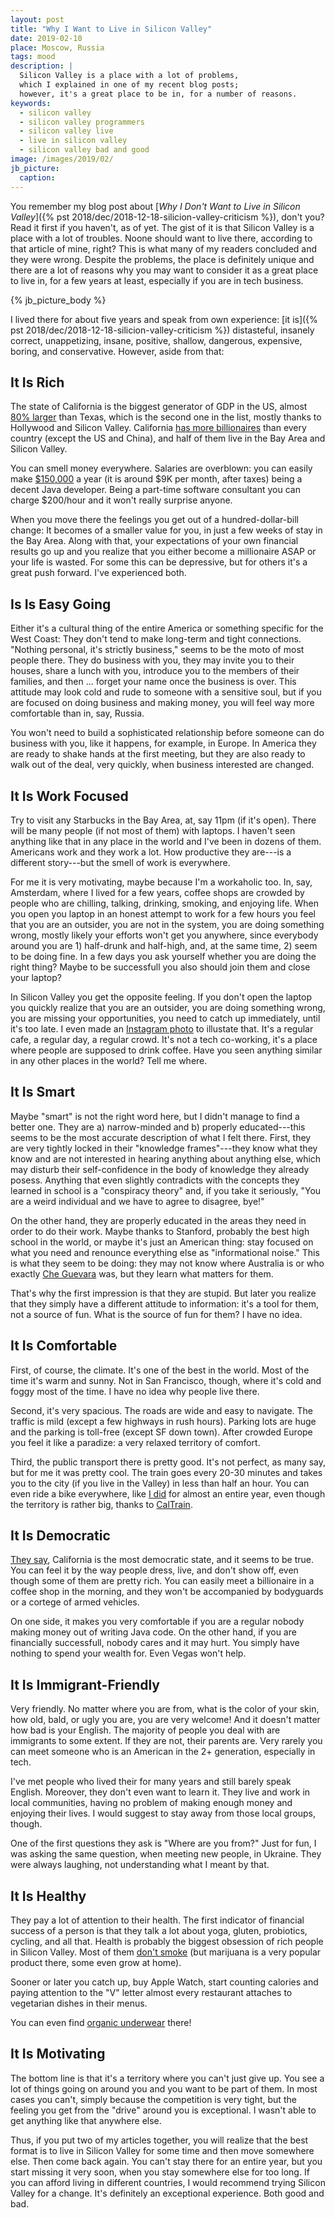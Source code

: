 ```yaml
---
layout: post
title: "Why I Want to Live in Silicon Valley"
date: 2019-02-10
place: Moscow, Russia
tags: mood
description: |
  Silicon Valley is a place with a lot of problems,
  which I explained in one of my recent blog posts;
  however, it's a great place to be in, for a number of reasons.
keywords:
  - silicon valley
  - silicon valley programmers
  - silicon valley live
  - live in silicon valley
  - silicon valley bad and good
image: /images/2019/02/
jb_picture:
  caption:
---
```


You remember my blog post about
[_Why I Don't Want to Live in Silicon Valley_]({% pst 2018/dec/2018-12-18-silicion-valley-criticism %}),
don't you? Read it first if you haven't, as of yet. The gist of it is
that Silicon Valley is a place with a lot of troubles. Noone should want
to live there, according to that article of mine, right? This is what
many of my readers concluded and they were wrong. Despite the problems,
the place is definitely unique and there are a lot of reasons why
you may want to consider it as a great place to live in, for a few years
at least, especially if you are in tech business.

<!--more-->

{% jb_picture_body %}

I lived there for about five years and speak from own experience:
[it is]({% pst 2018/dec/2018-12-18-silicion-valley-criticism %})
distasteful, insanely correct, unappetizing, insane, positive,
shallow, dangerous, expensive, boring, and conservative. However, aside from
that:

## It Is Rich

The state of California is the biggest generator of GDP in the US, almost
[80% larger](https://en.wikipedia.org/wiki/Comparison_between_U.S._states_and_countries_by_GDP_%28nominal%29)
than Texas, which is the second one in the list, mostly thanks
to Hollywood and Silicon Valley.
California [has more billionaires](https://www.forbes.com/sites/katiasavchuk/2015/03/04/california-has-more-billionaires-than-every-country-except-the-u-s-and-china/)
than every country (except the US and China),
and half of them live in the Bay Area and Silicon Valley.

You can smell money everywhere. Salaries are overblown: you can easily make
[$150,000](https://spectrum.ieee.org/view-from-the-valley/at-work/tech-careers/what-silicon-valley-tech-jobs-pay-the-highest-salaries)
a year (it is around $9K per month, after taxes) being a decent Java developer. Being
a part-time software consultant you can charge $200/hour and it won't really
surprise anyone.

When you move there the feelings you get out of a hundred-dollar-bill change: It becomes
of a smaller value for you, in just a few weeks of stay in the Bay Area. Along
with that, your expectations of your own financial results go up and you
realize that you either become a millionaire ASAP or your life is wasted.
For some this can be depressive, but for others it's a great push forward.
I've experienced both.

## Is Is Easy Going

Either it's a cultural thing of the entire America or something specific
for the West Coast: They don't tend to make long-term and tight connections.
"Nothing personal, it's strictly business," seems to be the moto of most people
there. They do business with you, they may invite you to their houses,
share a lunch with you, introduce you to the members of their families, and
then ... forget your name once the business is over. This attitude may look cold and
rude to someone with a sensitive soul, but if you are focused on doing
business and making money, you will feel way more comfortable than in,
say, Russia.

You won't need to build a sophisticated relationship before someone can
do business with you, like it happens, for example, in Europe. In America
they are ready to shake hands at the first meeting, but they are also
ready to walk out of the deal, very quickly, when business interested are
changed.

## It Is Work Focused

Try to visit any Starbucks in the Bay Area, at, say 11pm (if it's open).
There will be many people (if not most of them) with laptops. I haven't
seen anything like that in any place in the world and I've been in dozens
of them. Americans work and they work a lot. How productive they are---is
a different story---but the smell of work is everywhere.

For me it is very motivating, maybe because I'm a workaholic too. In, say,
Amsterdam, where I lived for a few years, coffee shops are crowded by people
who are chilling, talking, drinking, smoking, and enjoying life. When you open
you laptop in an honest attempt to work for a few hours you feel that you
are an outsider, you are not in the system, you are doing something wrong,
mostly likely your efforts won't get you anywhere, since everybody around
you are 1) half-drunk and half-high, and, at the same time, 2) seem to be doing fine. In a few
days you ask yourself whether you are doing the right thing? Maybe to be
successfull you also should join them and close your laptop?

In Silicon Valley you get the opposite feeling. If you don't open the laptop
you quickly realize that you are an outsider, you are doing something wrong,
you are missing your opportunities, you need to catch up immediately, until
it's too late. I even made an [Instagram photo](https://www.instagram.com/p/BIBL9kRj4Qi/)
to illustate that.
It's a regular cafe, a regular day, a regular crowd. It's not a tech co-working,
it's a place where people are supposed to drink coffee. Have you seen anything
similar in any other places in the world? Tell me where.

## It Is Smart

Maybe "smart" is not the right word here, but I didn't manage to find
a better one. They are a) narrow-minded and b) properly educated---this seems
to be the most accurate description of what I felt there. First, they are
very tightly locked in their "knowledge frames"---they know what they know
and are not interested in hearing anything about anything else, which may
disturb their self-confidence in the body of knowledge they already posess.
Anything that even slightly contradicts with the concepts they learned in school is
a "conspiracy theory" and, if you take it seriously, "You are a weird
individual and we have to agree to disagree, bye!"

On the other hand, they are properly educated in the areas they need in order to do
their work. Maybe thanks to Stanford, probably the best high school in the
world, or maybe it's just an American thing: stay focused on what you need
and renounce everything else as "informational noise." This is what they seem
to be doing: they may not know where Australia is or who exactly
[Che Guevara](https://en.wikipedia.org/wiki/Che_Guevara) was,
but they learn what matters for them.

That's why the first impression is that they are stupid. But later you realize
that they simply have a different attitude to information: it's a tool for them,
not a source of fun. What is the source of fun for them? I have no idea.

## It Is Comfortable

First, of course, the climate. It's one of the best in the world. Most of the
time it's warm and sunny. Not in San Francisco, though, where it's cold
and foggy most of the time. I have no idea why people live there.

Second, it's very spacious. The roads are wide and easy to navigate. The
traffic is mild (except a few highways in rush hours). Parking lots are huge
and the parking is toll-free (except SF down town). After crowded Europe
you feel it like a paradize: a very relaxed territory of comfort.

Third, the public transport there is pretty good. It's not perfect, as many
say, but for me it was pretty cool. The train goes every 20-30 minutes and takes
you to the city (if you live in the Valley) in less than half an hour. You can
even ride a bike everywhere, like [I did](https://www.instagram.com/p/8zc2GupGzq/)
for almost an entire year, even though
the territory is rather big, thanks to [CalTrain](https://www.instagram.com/p/9cbYGSJG9z/).

## It Is Democratic

[They say](https://www.weeklystandard.com/michael-warren/will-america-in-10-years-look-like-california-does-today),
California is the most democratic state, and it seems to be true.
You can feel it by the way people dress, live, and don't show off, even
though some of them are pretty rich. You can easily meet a billionaire
in a coffee shop in the morning, and they won't be accompanied by bodyguards
or a cortege of armed vehicles.

On one side, it makes you very comfortable if you are a regular nobody
making money out of writing Java code. On the other hand, if you are financially
successfull, nobody cares and it may hurt. You simply have nothing to spend
your wealth for. Even Vegas won't help.

## It Is Immigrant-Friendly

Very friendly. No matter where you are from, what is the color of your skin,
how old, bald, or ugly you are, you are very welcome! And it doesn't matter
how bad is your English. The majority of people you deal with are immigrants
to some extent. If they are not, their parents are. Very rarely you can meet
someone who is an American in the 2+ generation, especially in tech.

I've met people who lived their for many years and still barely speak English.
Moreover, they don't even want to learn it. They live and work in local
communities, having no problem of making enough money and enjoying their lives.
I would suggest to stay away from those local groups, though.

One of the first questions they ask is "Where are you from?" Just for fun,
I was asking the same question, when meeting new people, in Ukraine. They were
always laughing, not understanding what I meant by that.

## It Is Healthy

They pay a lot of attention to their health. The first indicator of
financial success of a person is that they talk a lot about yoga, gluten,
probiotics, cycling, and all that. Health is probably the biggest obsession of rich people
in Silicon Valley. Most of them [don't smoke](https://www.cdc.gov/statesystem/cigaretteuseadult.html)
(but marijuana is a very popular product there, some even grow at home).

Sooner or later you catch up, buy Apple Watch, start counting calories and paying attention
to the "V" letter almost every restaurant attaches to vegetarian dishes
in their menus.

You can even find [organic underwear](https://www.instagram.com/p/BGvbjHGpG2a/) there!

## It Is Motivating

The bottom line is that it's a territory where you can't just give up. You see
a lot of things going on around you and you want to be part of them. In most
cases you can't, simply because the competition is very tight, but the feeling
you get from the "drive" around you is exceptional. I wasn't able to get
anything like that anywhere else.

Thus, if you put two of my articles together, you will realize that the
best format is to live in Silicon Valley for some time and then move
somewhere else. Then come back again. You can't stay there for an entire year, but you
start missing it very soon, when you stay somewhere else for too long.
If you can afford living in different countries, I would recommend trying
Silicon Valley for a change. It's definitely an exceptional experience. Both
good and bad.

